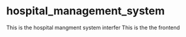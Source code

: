 # hospital_management_system
This is the hospital mangment system interfer 
This is the the frontend 
